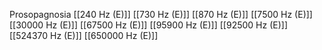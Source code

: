 Prosopagnosia
[[240 Hz (E)]]
[[730 Hz (E)]]
[[870 Hz (E)]]
[[7500 Hz (E)]]
[[30000 Hz (E)]]
[[67500 Hz (E)]]
[[95900 Hz (E)]]
[[92500 Hz (E)]]
[[524370 Hz (E)]]
[[650000 Hz (E)]]